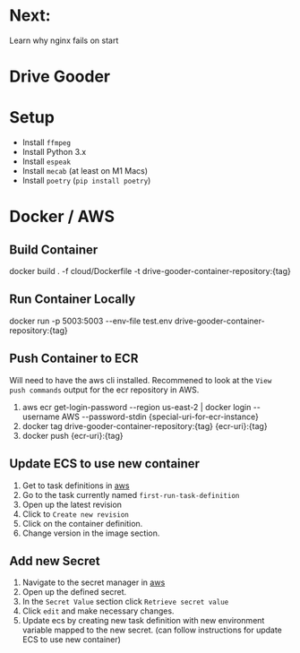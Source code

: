 # Next:

Learn why nginx fails on start

# Drive Gooder

# Setup

- Install `ffmpeg`
- Install Python 3.x
- Install `espeak`
- Install `mecab` (at least on M1 Macs)
- Install `poetry` (`pip install poetry`)

# Docker / AWS

## Build Container

docker build . -f cloud/Dockerfile -t drive-gooder-container-repository:{tag}

## Run Container Locally

docker run -p 5003:5003 --env-file test.env drive-gooder-container-repository:{tag}

## Push Container to ECR

Will need to have the aws cli installed.
Recommened to look at the `View push commands` output for the ecr repository in AWS.

1. aws ecr get-login-password --region us-east-2 | docker login --username AWS --password-stdin {special-uri-for-ecr-instance}
1. docker tag drive-gooder-container-repository:{tag} {ecr-uri}:{tag}
1. docker push {ecr-uri}:{tag}

## Update ECS to use new container

1. Get to task definitions in [aws](https://us-east-2.console.aws.amazon.com/ecs/home?region=us-east-2#/taskDefinitions)
1. Go to the task currently named `first-run-task-definition`
1. Open up the latest revision
1. Click to `Create new revision`
1. Click on the container definition.
1. Change version in the image section.

## Add new Secret

1. Navigate to the secret manager in [aws](https://us-east-2.console.aws.amazon.com/secretsmanager/listsecrets?region=us-east-2)
1. Open up the defined secret.
1. In the `Secret Value` section click `Retrieve secret value`
1. Click `edit` and make necessary changes.
1. Update ecs by creating new task definition with new environment variable mapped to the new secret. (can follow instructions for update ECS to use new container)
